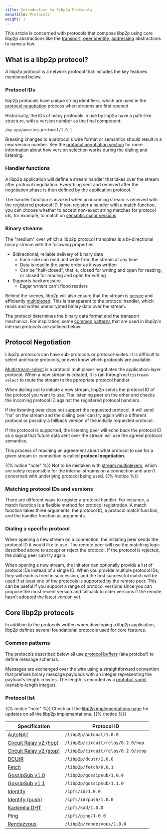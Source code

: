 ```yaml
---
title: Introduction to libp2p Protocols
menuTitle: Protocols
weight: 1
---
```


This article is concerned with protocols that compose libp2p
using core libp2p abstractions like the [transport](/concepts/transport), 
[peer identity](/concepts/peers#peer-id/), [addressing](/concepts/addressing/) 
abstractions to name a few. 

## What is a libp2p protocol?

A libp2p protocol is a network protocol that includes
the key features mentioned below.

### Protocol IDs

libp2p protocols have unique string identifiers, which are used in the 
[protocol negotiation](#protocol-negotiation) process when streams are first opened.

Historically, the IDs of many protocols in use by libp2p have a path-like structure, 
with a version number as the final component:

```
/my-app/amazing-protocol/1.0.1
```

Breaking changes to a protocol's wire format or semantics should result in a new 
version number. See the [protocol negotiation section](#protocol-neotiation) for more 
information about how version selection works during the dialing and listening.

### Handler functions

A libp2p application will define a stream handler that takes over the 
stream after protocol negotiation. Everything sent and received after the
negotiation phase is then defined by the application protocol.

The handler function is invoked when an incoming stream is received with 
the registered protocol ID. If you register a handler with a 
[match function](#matching-protocol-ids-and-versions), you can choose whether
to accept non-exact string matches for protocol ids, for example, to match 
on [semantic major versions](#match-using-semver).

### Binary streams

The "medium" over which a libp2p protocol transpires is a bi-directional binary stream 
with the following properties:

- Bidirectional, reliable delivery of binary data
  - Each side can read and write from the stream at any time
  - Data is read in the same order as it was written
  - Can be "half-closed", that is, closed for writing and open for reading, or closed 
    for reading and open for writing
- Supports backpressure
  - Eager writers can't flood readers

Behind the scenes, libp2p will also ensure that the stream is 
[secure](/concepts/secure-comms/) and efficiently
[multiplexed](/concepts/stream-multiplexing/). This is transparent to the protocol 
handler, which reads and writes unencrypted binary data over the stream.

The protocol determines the binary data format and the transport mechanics. 
For inspiration, some [common patterns](#common-patterns) that are used in libp2p's 
internal protocols are outlined below.

## Protocol Negotiation

Libp2p protocols can have sub-protocols or protocol-suites. It is difficult 
to select and route protocols, or even know which protocols are available.

[Multistream-select](https://github.com/multiformats/multistream-select) 
is a protocol multiplexer negotiates the application-layer protocol. When a new 
stream is created, it is ran through `multistream-select` to route the stream to the 
ppropriate protocol handler.

When dialing out to initiate a new stream, libp2p sends the protocol ID of the 
protocol you want to use. The listening peer on the other end checks the incoming 
protocol ID against the registered protocol handlers.

If the listening peer does not support the requested protocol, it will send "na" 
on the stream and the dialing peer can try again with a different protocol or possibly 
a fallback version of the initially requested protocol.

If the protocol is supported, the listening peer will echo back the protocol ID as 
a signal that future data sent over the stream will use the agreed protocol semantics.

This process of reaching an agreement about what protocol to use for a given stream 
or connection is called **protocol negotiation**.

{{% notice "note" %}}
Not to be mistaken with [stream multiplexers](/concepts/stream-multiplexing), 
which are solely responsible for the internal streams on a connection and aren't 
concerned with underlying protocol being used.
{{% /notice %}}

### Matching protocol IDs and versions

There are different ways to register a protocol handler. For instance, a match function 
is a flexible method for protocol registration. A match function
takes three arguments: the protocol ID, a protocol match function, 
and the handler function as arguments.

### Dialing a specific protocol

When opening a new stream on a connection, the initiating peer sends the protocol 
ID it would like to use. The remote peer will use the matching logic described above to 
accept or reject the protocol. If the protocol is rejected, the dialing peer can try again.

When opening a new stream, the initiator can optionally provide a list of protocol IDs instead 
of a single ID. When you provide multiple protocol IDs, they will each is tried in succession, 
and the first successful match will be used if at least one of the protocols is supported by the 
remote peer. This can be useful if you support a range of protocol versions since you can 
propose the most recent version and fallback to older versions if the remote hasn't adopted 
the latest version yet.

## Core libp2p protocols

In addition to the protocols written when developing a libp2p application, libp2p defines 
several foundational protocols used for core features.

### Common patterns

The protocols described below all use 
[protocol buffers](https://developers.google.com/protocol-buffers/) 
(aka protobuf) to define message schemas.

Messages are exchanged over the wire using a straightforward convention that prefixes 
binary message payloads with an integer representing the payload's length in bytes. The
length is encoded as a 
[protobuf varint](https://developers.google.com/protocol-buffers/docs/encoding#varints) 
(variable-length integer).

### Protocol list

{{% notice "note" %}}
Check out the [libp2p implementations page](https://libp2p.io/implementations/) for 
updates on all the libp2p implementations.
{{% /notice %}}

| **Specification**                                                                          | **Protocol ID**                    |
|--------------------------------------------------------------------------------------------|------------------------------------|
| [AutoNAT](https://github.com/libp2p/specs/blob/master/autonat/README.md#autonat-protocol)  | `/libp2p/autonat/1.0.0`            |
| [Circuit Relay v2 (hop) ](https://github.com/libp2p/specs/blob/master/relay/circuit-v2.md) | `/libp2p/circuit/relay/0.2.0/hop`  |
| [Circuit Relay v2 (stop)](https://github.com/libp2p/specs/blob/master/relay/circuit-v2.md) | `/libp2p/circuit/relay/0.2.0/stop` |
| [DCUtR](https://github.com/libp2p/specs/blob/master/relay/DCUtR.md)                        | `/libp2p/dcutr/1.0.0`              |
| [Fetch](https://github.com/libp2p/specs/tree/master/fetch)                                 | `/libp2p/fetch/0.0.1`              |
| [GossipSub v1.0](https://github.com/libp2p/specs/tree/master/pubsub/gossipsub)             | `/libp2p/gossipsub/1.0.0`          |
| [GossipSub v1.1](https://github.com/libp2p/specs/tree/master/pubsub/gossipsub)             | `/libp2p/gossipsub/1.1.0`          |
| [Identify](https://github.com/libp2p/specs/blob/master/identify/README.md)                 | `/ipfs/id/1.0.0`                   |
| [Identify (push)](https://github.com/libp2p/specs/blob/master/identify/README.md)          | `/ipfs/id/push/1.0.0`              |
| [Kademlia DHT](https://github.com/libp2p/specs/blob/master/kad-dht/README.md)              | `/ipfs/kad/1.0.0`                  |
| Ping                                                                                       | `/ipfs/ping/1.0.0`                 |
| [Rendezvous](https://github.com/libp2p/specs/blob/master/rendezvous/README.md)             | `/libp2p/rendezvous/1.0.0`         |
